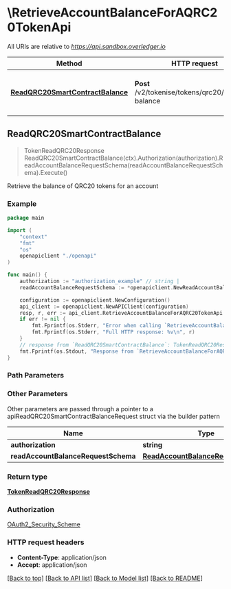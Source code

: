 # \RetrieveAccountBalanceForAQRC20TokenApi

All URIs are relative to *https://api.sandbox.overledger.io*

Method | HTTP request | Description
------------- | ------------- | -------------
[**ReadQRC20SmartContractBalance**](RetrieveAccountBalanceForAQRC20TokenApi.md#ReadQRC20SmartContractBalance) | **Post** /v2/tokenise/tokens/qrc20/account-balance | Retrieve the balance of QRC20 tokens for an account



## ReadQRC20SmartContractBalance

> TokenReadQRC20Response ReadQRC20SmartContractBalance(ctx).Authorization(authorization).ReadAccountBalanceRequestSchema(readAccountBalanceRequestSchema).Execute()

Retrieve the balance of QRC20 tokens for an account



### Example

```go
package main

import (
    "context"
    "fmt"
    "os"
    openapiclient "./openapi"
)

func main() {
    authorization := "authorization_example" // string | 
    readAccountBalanceRequestSchema := *openapiclient.NewReadAccountBalanceRequestSchema() // ReadAccountBalanceRequestSchema | 

    configuration := openapiclient.NewConfiguration()
    api_client := openapiclient.NewAPIClient(configuration)
    resp, r, err := api_client.RetrieveAccountBalanceForAQRC20TokenApi.ReadQRC20SmartContractBalance(context.Background()).Authorization(authorization).ReadAccountBalanceRequestSchema(readAccountBalanceRequestSchema).Execute()
    if err != nil {
        fmt.Fprintf(os.Stderr, "Error when calling `RetrieveAccountBalanceForAQRC20TokenApi.ReadQRC20SmartContractBalance``: %v\n", err)
        fmt.Fprintf(os.Stderr, "Full HTTP response: %v\n", r)
    }
    // response from `ReadQRC20SmartContractBalance`: TokenReadQRC20Response
    fmt.Fprintf(os.Stdout, "Response from `RetrieveAccountBalanceForAQRC20TokenApi.ReadQRC20SmartContractBalance`: %v\n", resp)
}
```

### Path Parameters



### Other Parameters

Other parameters are passed through a pointer to a apiReadQRC20SmartContractBalanceRequest struct via the builder pattern


Name | Type | Description  | Notes
------------- | ------------- | ------------- | -------------
 **authorization** | **string** |  | 
 **readAccountBalanceRequestSchema** | [**ReadAccountBalanceRequestSchema**](ReadAccountBalanceRequestSchema.md) |  | 

### Return type

[**TokenReadQRC20Response**](TokenReadQRC20Response.md)

### Authorization

[OAuth2_Security_Scheme](../README.md#OAuth2_Security_Scheme)

### HTTP request headers

- **Content-Type**: application/json
- **Accept**: application/json

[[Back to top]](#) [[Back to API list]](../README.md#documentation-for-api-endpoints)
[[Back to Model list]](../README.md#documentation-for-models)
[[Back to README]](../README.md)

